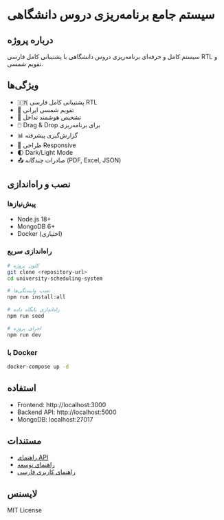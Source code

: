# سیستم جامع برنامه‌ریزی دروس دانشگاهی

## درباره پروژه
سیستم کامل و حرفه‌ای برنامه‌ریزی دروس دانشگاهی با پشتیبانی کامل فارسی RTL و تقویم شمسی.

## ویژگی‌ها
- 🇮🇷 پشتیبانی کامل فارسی RTL
- 📅 تقویم شمسی ایرانی
- 🎯 تشخیص هوشمند تداخل
- 🖱️ Drag & Drop برای برنامه‌ریزی
- 📊 گزارش‌گیری پیشرفته
- 📱 طراحی Responsive
- 🌓 Dark/Light Mode
- 📤 صادرات چندگانه (PDF, Excel, JSON)

## نصب و راه‌اندازی

### پیش‌نیازها
- Node.js 18+
- MongoDB 6+
- Docker (اختیاری)

### راه‌اندازی سریع
```bash
# کلون پروژه
git clone <repository-url>
cd university-scheduling-system

# نصب وابستگی‌ها
npm run install:all

# راه‌اندازی پایگاه داده
npm run seed

# اجرای پروژه
npm run dev
```

### با Docker
```bash
docker-compose up -d
```

## استفاده
- Frontend: http://localhost:3000
- Backend API: http://localhost:5000
- MongoDB: localhost:27017

## مستندات
- [راهنمای API](docs/API.md)
- [راهنمای توسعه](docs/DEVELOPMENT.md)
- [راهنمای کاربری فارسی](docs/USER_GUIDE_FA.md)

## لایسنس
MIT License